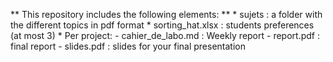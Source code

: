 
** This repository includes the following elements: **
	* sujets        			  : a folder with the different topics in pdf format
	* sorting_hat.xlsx		      : students preferences (at most 3)
	* Per project:
		- cahier_de_labo.md       : Weekly report
		- report.pdf              : final report
		- slides.pdf  		      : slides for your final presentation